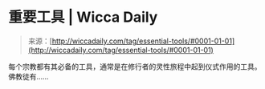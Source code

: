 <!--yml

category: 未分类

date: 2024-06-12 18:25:13

-->

# 重要工具 | Wicca Daily

> 来源：[http://wiccadaily.com/tag/essential-tools/#0001-01-01](http://wiccadaily.com/tag/essential-tools/#0001-01-01)

每个宗教都有其必备的工具，通常是在修行者的灵性旅程中起到仪式作用的工具。佛教徒有……

